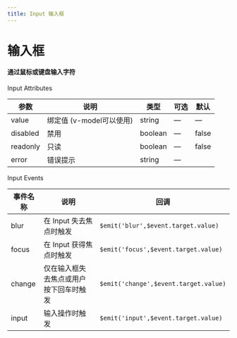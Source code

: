 ```yaml
---
title: Input 输入框
---
```

# 输入框
#### 通过鼠标或键盘输入字符
<ClientOnly>
<input-demos />
</ClientOnly>

Input Attributes

| 参数     | 说明                     | 类型    | 可选 | 默认  |
| -------- | ------------------------ | ------- | ---- | ----- |
| value    | 绑定值 (v-model可以使用) | string  | —    | —     |
| disabled | 禁用                     | boolean | —    | false |
| readonly | 只读                     | boolean | —    | false |
| error    | 错误提示                 | string  | —    |       |



Input Events

| 事件名称 | 说明                                   | 回调                                  |
| -------- | -------------------------------------- | ------------------------------------- |
| blur     | 在 Input 失去焦点时触发                | `$emit('blur',$event.target.value)`   |
| focus    | 在 Input 获得焦点时触发                | `$emit('focus',$event.target.value)`  |
| change   | 仅在输入框失去焦点或用户按下回车时触发 | `$emit('change',$event.target.value)` |
| input    | 输入操作时触发                         | `$emit('input',$event.target.value)`  |

